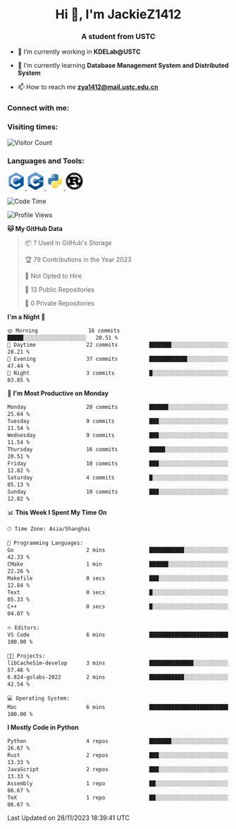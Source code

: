 <h1 align="center">Hi 👋, I'm JackieZ1412</h1>
<h3 align="center">A student from USTC</h3>

- 🔭 I’m currently working in **KDELab@USTC**

- 🌱 I’m currently learning **Database Management System and Distributed System**

- 📫 How to reach me **zya1412@mail.ustc.edu.cn**

<h3 align="left">Connect with me:</h3>
<p align="left">
</p>

<h3 align="left">Visiting times:</h3>
<p align="left">
</p>

![Visitor Count](https://profile-counter.glitch.me/Christmas/count.svg)

<h3 align="left">Languages and Tools:</h3>
<p align="left"> <a href="https://www.cprogramming.com/" target="_blank" rel="noreferrer"> <img src="https://raw.githubusercontent.com/devicons/devicon/master/icons/c/c-original.svg" alt="c" width="40" height="40"/> </a> <a href="https://www.w3schools.com/cpp/" target="_blank" rel="noreferrer"> <img src="https://raw.githubusercontent.com/devicons/devicon/master/icons/cplusplus/cplusplus-original.svg" alt="cplusplus" width="40" height="40"/> </a> <a href="https://www.python.org" target="_blank" rel="noreferrer"> <img src="https://raw.githubusercontent.com/devicons/devicon/master/icons/python/python-original.svg" alt="python" width="40" height="40"/> </a> <a href="https://www.rust-lang.org" target="_blank" rel="noreferrer"> <img src="https://raw.githubusercontent.com/devicons/devicon/master/icons/rust/rust-plain.svg" alt="rust" width="40" height="40"/> </a> </p>



<!--START_SECTION:waka-->
![Code Time](http://img.shields.io/badge/Code%20Time-562%20hrs%2021%20mins-blue)

![Profile Views](http://img.shields.io/badge/Profile%20Views-0-blue)

**🐱 My GitHub Data** 

> 📦 ? Used in GitHub's Storage 
 > 
> 🏆 79 Contributions in the Year 2023
 > 
> 🚫 Not Opted to Hire
 > 
> 📜 13 Public Repositories 
 > 
> 🔑 0 Private Repositories 
 > 
**I'm a Night 🦉** 

```text
🌞 Morning                16 commits          █████░░░░░░░░░░░░░░░░░░░░   20.51 % 
🌆 Daytime                22 commits          ███████░░░░░░░░░░░░░░░░░░   28.21 % 
🌃 Evening                37 commits          ████████████░░░░░░░░░░░░░   47.44 % 
🌙 Night                  3 commits           █░░░░░░░░░░░░░░░░░░░░░░░░   03.85 % 
```
📅 **I'm Most Productive on Monday** 

```text
Monday                   20 commits          ██████░░░░░░░░░░░░░░░░░░░   25.64 % 
Tuesday                  9 commits           ███░░░░░░░░░░░░░░░░░░░░░░   11.54 % 
Wednesday                9 commits           ███░░░░░░░░░░░░░░░░░░░░░░   11.54 % 
Thursday                 16 commits          █████░░░░░░░░░░░░░░░░░░░░   20.51 % 
Friday                   10 commits          ███░░░░░░░░░░░░░░░░░░░░░░   12.82 % 
Saturday                 4 commits           █░░░░░░░░░░░░░░░░░░░░░░░░   05.13 % 
Sunday                   10 commits          ███░░░░░░░░░░░░░░░░░░░░░░   12.82 % 
```


📊 **This Week I Spent My Time On** 

```text
🕑︎ Time Zone: Asia/Shanghai

💬 Programming Languages: 
Go                       2 mins              ███████████░░░░░░░░░░░░░░   42.33 % 
CMake                    1 min               ██████░░░░░░░░░░░░░░░░░░░   22.26 % 
Makefile                 0 secs              ███░░░░░░░░░░░░░░░░░░░░░░   12.84 % 
Text                     0 secs              █░░░░░░░░░░░░░░░░░░░░░░░░   05.33 % 
C++                      0 secs              █░░░░░░░░░░░░░░░░░░░░░░░░   04.07 % 

🔥 Editors: 
VS Code                  6 mins              █████████████████████████   100.00 % 

🐱‍💻 Projects: 
libCacheSim-develop      3 mins              ██████████████░░░░░░░░░░░   57.46 % 
6.824-golabs-2022        2 mins              ███████████░░░░░░░░░░░░░░   42.54 % 

💻 Operating System: 
Mac                      6 mins              █████████████████████████   100.00 % 
```

**I Mostly Code in Python** 

```text
Python                   4 repos             ███████░░░░░░░░░░░░░░░░░░   26.67 % 
Rust                     2 repos             ███░░░░░░░░░░░░░░░░░░░░░░   13.33 % 
JavaScript               2 repos             ███░░░░░░░░░░░░░░░░░░░░░░   13.33 % 
Assembly                 1 repo              ██░░░░░░░░░░░░░░░░░░░░░░░   06.67 % 
TeX                      1 repo              ██░░░░░░░░░░░░░░░░░░░░░░░   06.67 % 
```




 Last Updated on 28/11/2023 18:39:41 UTC
<!--END_SECTION:waka-->
